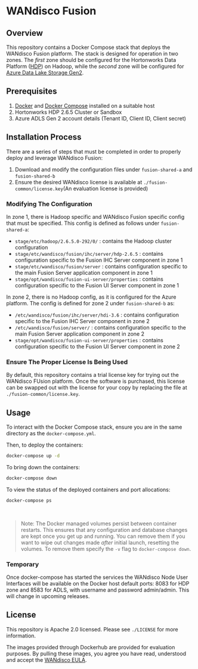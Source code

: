 # WANdisco Fusion 

## Overview
This repository contains a Docker Compose stack that deploys the WANdisco Fusion platform. The stack is designed for operation in two zones. The _first_ zone should be configured for the Hortonworks Data Platform ([HDP](https://hortonworks.com/products/data-platforms/hdp/)) on Hadoop, while the _second_ zone will be configured for [Azure Data Lake Storage Gen2](https://docs.microsoft.com/en-us/azure/storage/blobs/data-lake-storage-introduction). 

## Prerequisites 
1. [Docker](https://docs.docker.com/install/overview/) and [Docker Compose](https://docs.docker.com/compose/install/) installed on a suitable host
1. Hortonworks HDP 2.6.5 Cluster or Sandbox 
1. Azure ADLS Gen 2 account details (Tenant ID, Client ID, Client secret) 

## Installation Process
There are a series of steps that must be completed in order to properly deploy and leverage WANdisco Fusion:

1. Download and modify the configuration files under `fusion-shared-a` and `fusion-shared-b`
1. Ensure the desired WANdisco license is available at `./fusion-common/license.key`(An evaluation license is provided)

### Modifying The Configuration
In zone 1, there is Hadoop specific and WANdisco Fusion specific config that must be specified. This config is defined as follows under `fusion-shared-a`:
- `stage/etc/hadoop/2.6.5.0-292/0/` : contains the Hadoop cluster configuration
- `stage/etc/wandisco/fusion/ihc/server/hdp-2.6.5` : contains configuration specific to the Fusion IHC Server component in zone 1
- `stage/etc/wandisco/fusion/server` : contains configuration specific to the main Fusion Server application component in zone 1
- `stage/opt/wandisco/fusion-ui-server/properties` : contains configuration specific to the Fusion UI Server component in zone 1

In zone 2, there is no Hadoop config, as it is configured for the Azure platform. The config is defined for zone 2 under `fusion-shared-b` as:
- `/etc/wandisco/fusion/ihc/server/hdi-3.6` : contains configuration specific to the Fusion IHC Server component in zone 2
- `/etc/wandisco/fusion/server/` : contains configuration specific to the main Fusion Server application component in zone 2
- `stage/opt/wandisco/fusion-ui-server/properties` : contains configuration specific to the Fusion UI Server component in zone 2

### Ensure The Proper License Is Being Used
By default, this repository contains a trial license key for trying out the WANdisco FUsion platform. Once the software is purchased, this license can be swapped out with the license for your copy by replacing the file at `./fusion-common/license.key`. 

## Usage
To interact with the Docker Compose stack, ensure you are in the same directory as the `docker-compose.yml`. 

Then, to deploy the containers:
```bash
docker-compose up -d
```

To bring down the containers:
```bash
docker-compose down
```

To view the status of the deployed containers and port allocations:
```bash
docker-compose ps
```
</br>

> Note: The Docker managed volumes persist between container restarts. This ensures that any configuration and database changes are kept once you get up and running. You can remove them if you want to wipe out changes made _after_ initial launch, resetting the volumes. To remove them specify the `-v` flag to `docker-compose down`. 

### Temporary 

Once docker-compose has started the services the WANdisco Node User Interfaces will be available on the Docker host default ports: 8083 for HDP zone and 8583 for ADLS, with  username and password admin/admin. This will change in upcoming releases. 

## License
This repository is Apache 2.0 licensed. Please see `./LICENSE` for more information.

The images provided through Dockerhub are provided for evaluation purposes. By pulling these images, you agree you have read, understood and accept the [WANdisco EULA](https://www.wandisco.com/eula).
